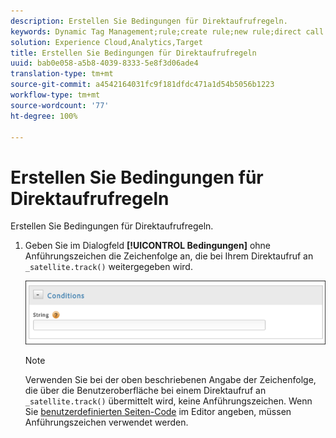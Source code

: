 ```yaml
---
description: Erstellen Sie Bedingungen für Direktaufrufregeln.
keywords: Dynamic Tag Management;rule;create rule;new rule;direct call rule
solution: Experience Cloud,Analytics,Target
title: Erstellen Sie Bedingungen für Direktaufrufregeln
uuid: bab0e058-a5b8-4039-8333-5e8f3d06ade4
translation-type: tm+mt
source-git-commit: a4542164031fc9f181dfdc471a1d54b5056b1223
workflow-type: tm+mt
source-wordcount: '77'
ht-degree: 100%

---
```



# Erstellen Sie Bedingungen für Direktaufrufregeln

Erstellen Sie Bedingungen für Direktaufrufregeln.

1. Geben Sie im Dialogfeld **[!UICONTROL Bedingungen]** ohne Anführungszeichen die Zeichenfolge an, die bei Ihrem Direktaufruf an `_satellite.track()` weitergegeben wird.

   ![](assets/conditions-direct-call.png)

   >[!NOTE]
   >
   >Verwenden Sie bei der oben beschriebenen Angabe der Zeichenfolge, die über die Benutzeroberfläche bei einem Direktaufruf an `_satellite.track()` übermittelt wird, keine Anführungszeichen. Wenn Sie [benutzerdefinierten Seiten-Code](/help/implement/other/dtm/c-aa-tool/customize-page-code.md) im Editor angeben, müssen Anführungszeichen verwendet werden.


